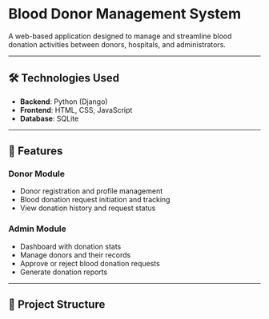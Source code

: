 # Blood Donor Management System

A web-based application designed to manage and streamline blood donation activities between donors, hospitals, and administrators.

---

## 🛠️ Technologies Used

- **Backend**: Python (Django)
- **Frontend**: HTML, CSS, JavaScript
- **Database**: SQLite

---

## 🚀 Features

### Donor Module

- Donor registration and profile management
- Blood donation request initiation and tracking
- View donation history and request status

### Admin Module

- Dashboard with donation stats
- Manage donors and their records
- Approve or reject blood donation requests
- Generate donation reports

---

## 📁 Project Structure


